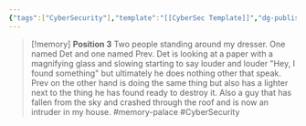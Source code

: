 ```yaml
---
{"tags":["CyberSecurity"],"template":"[[CyberSec Template]]","dg-publish":true,"permalink":"/600-coding/security/notes/cybersec-ids-and-ips-memory/","dgPassFrontmatter":true}
---
```


> [!memory] 
> **Position 3**
> Two people standing around my dresser. One named Det and one named Prev. 
> Det is looking at a paper with a magnifying glass and slowing starting to say louder and louder "Hey, I found something" but ultimately he does nothing other that speak. 
> Prev on the other hand is doing the same thing but also has a lighter next to the thing he has found ready to destroy it. Also a guy that has fallen from the sky and crashed through the roof and is now an intruder in my house. 
> #memory-palace #CyberSecurity 